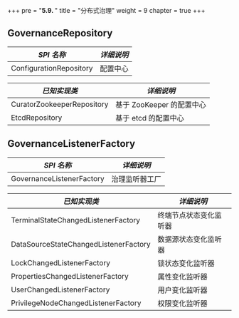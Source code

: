 +++
pre = "<b>5.9. </b>"
title = "分布式治理"
weight = 9
chapter = true
+++

## GovernanceRepository

| *SPI 名称*                       | *详细说明*               |
| -------------------------------- | ----------------------- |
| ConfigurationRepository          | 配置中心                 |

| *已知实现类*                      | *详细说明*               |
| -------------------------------- | ----------------------- |
| CuratorZookeeperRepository       | 基于 ZooKeeper 的配置中心 |
| EtcdRepository                   | 基于 etcd 的配置中心      |

## GovernanceListenerFactory

| *SPI 名称*                       | *详细说明*               |
| -------------------------------- | ----------------------- |
| GovernanceListenerFactory        | 治理监听器工厂            |

| *已知实现类*                           | *详细说明*           |
| ------------------------------------- | ------------------- |
| TerminalStateChangedListenerFactory   | 终端节点状态变化监听器 |
| DataSourceStateChangedListenerFactory | 数据源状态变化监听器   |
| LockChangedListenerFactory            | 锁状态变化监听器      |
| PropertiesChangedListenerFactory      | 属性变化监听器        |
| UserChangedListenerFactory            | 用户变化监听器        |
| PrivilegeNodeChangedListenerFactory   | 权限变化监听器        |
